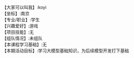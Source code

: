 【大家可以叫我】:koyi                                   
【坐标】:南京                                 
【专业/职业】:学生                             
【兴趣爱好】:游戏                          
【项目技能】:无                                 
【组队情况】:未组队                              
【本课程学习基础】:无                                 
【本期活动目标】:学习大模型基础知识，为后续模型开发打下基础                                                         